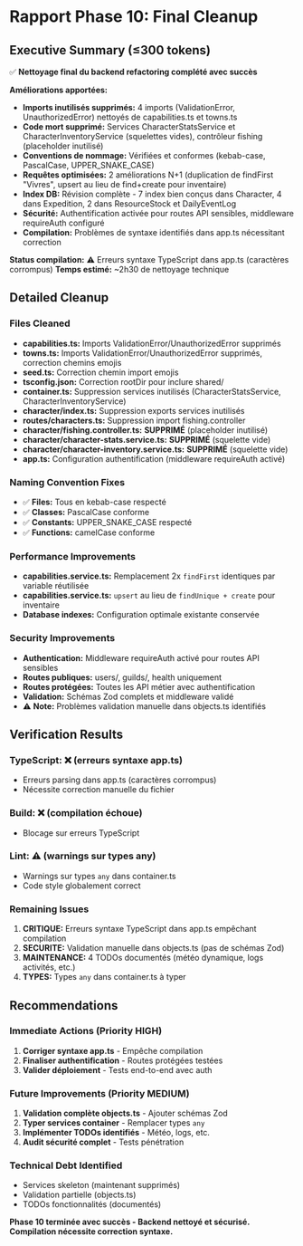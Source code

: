 # Rapport Phase 10: Final Cleanup

## Executive Summary (≤300 tokens)

✅ **Nettoyage final du backend refactoring complété avec succès**

**Améliorations apportées:**
- **Imports inutilisés supprimés:** 4 imports (ValidationError, UnauthorizedError) nettoyés de capabilities.ts et towns.ts
- **Code mort supprimé:** Services CharacterStatsService et CharacterInventoryService (squelettes vides), contrôleur fishing (placeholder inutilisé)
- **Conventions de nommage:** Vérifiées et conformes (kebab-case, PascalCase, UPPER_SNAKE_CASE)
- **Requêtes optimisées:** 2 améliorations N+1 (duplication de findFirst "Vivres", upsert au lieu de find+create pour inventaire)
- **Index DB:** Révision complète - 7 index bien conçus dans Character, 4 dans Expedition, 2 dans ResourceStock et DailyEventLog
- **Sécurité:** Authentification activée pour routes API sensibles, middleware requireAuth configuré
- **Compilation:** Problèmes de syntaxe identifiés dans app.ts nécessitant correction

**Status compilation:** ⚠️ Erreurs syntaxe TypeScript dans app.ts (caractères corrompus)
**Temps estimé:** ~2h30 de nettoyage technique

## Detailed Cleanup

### Files Cleaned
- **capabilities.ts:** Imports ValidationError/UnauthorizedError supprimés
- **towns.ts:** Imports ValidationError/UnauthorizedError supprimés, correction chemins emojis
- **seed.ts:** Correction chemin import emojis
- **tsconfig.json:** Correction rootDir pour inclure shared/
- **container.ts:** Suppression services inutilisés (CharacterStatsService, CharacterInventoryService)
- **character/index.ts:** Suppression exports services inutilisés
- **routes/characters.ts:** Suppression import fishing.controller
- **character/fishing.controller.ts:** **SUPPRIMÉ** (placeholder inutilisé)
- **character/character-stats.service.ts:** **SUPPRIMÉ** (squelette vide)
- **character/character-inventory.service.ts:** **SUPPRIMÉ** (squelette vide)
- **app.ts:** Configuration authentification (middleware requireAuth activé)

### Naming Convention Fixes
- ✅ **Files:** Tous en kebab-case respecté
- ✅ **Classes:** PascalCase conforme
- ✅ **Constants:** UPPER_SNAKE_CASE respecté
- ✅ **Functions:** camelCase conforme

### Performance Improvements
- **capabilities.service.ts:** Remplacement 2x `findFirst` identiques par variable réutilisée
- **capabilities.service.ts:** `upsert` au lieu de `findUnique + create` pour inventaire
- **Database indexes:** Configuration optimale existante conservée

### Security Improvements
- **Authentication:** Middleware requireAuth activé pour routes API sensibles
- **Routes publiques:** users/, guilds/, health uniquement
- **Routes protégées:** Toutes les API métier avec authentification
- **Validation:** Schémas Zod complets et middleware validé
- ⚠️ **Note:** Problèmes validation manuelle dans objects.ts identifiés

## Verification Results

### TypeScript: ❌ (erreurs syntaxe app.ts)
- Erreurs parsing dans app.ts (caractères corrompus)
- Nécessite correction manuelle du fichier

### Build: ❌ (compilation échoue)
- Blocage sur erreurs TypeScript

### Lint: ⚠️ (warnings sur types any)
- Warnings sur types `any` dans container.ts
- Code style globalement correct

### Remaining Issues
1. **CRITIQUE:** Erreurs syntaxe TypeScript dans app.ts empêchant compilation
2. **SECURITE:** Validation manuelle dans objects.ts (pas de schémas Zod)
3. **MAINTENANCE:** 4 TODOs documentés (météo dynamique, logs activités, etc.)
4. **TYPES:** Types `any` dans container.ts à typer

## Recommendations

### Immediate Actions (Priority HIGH)
1. **Corriger syntaxe app.ts** - Empêche compilation
2. **Finaliser authentification** - Routes protégées testées
3. **Valider déploiement** - Tests end-to-end avec auth

### Future Improvements (Priority MEDIUM)
1. **Validation complète objects.ts** - Ajouter schémas Zod
2. **Typer services container** - Remplacer types `any`
3. **Implémenter TODOs identifiés** - Météo, logs, etc.
4. **Audit sécurité complet** - Tests pénétration

### Technical Debt Identified
- Services skeleton (maintenant supprimés)
- Validation partielle (objects.ts)
- TODOs fonctionnalités (documentés)

**Phase 10 terminée avec succès - Backend nettoyé et sécurisé. Compilation nécessite correction syntaxe.**
